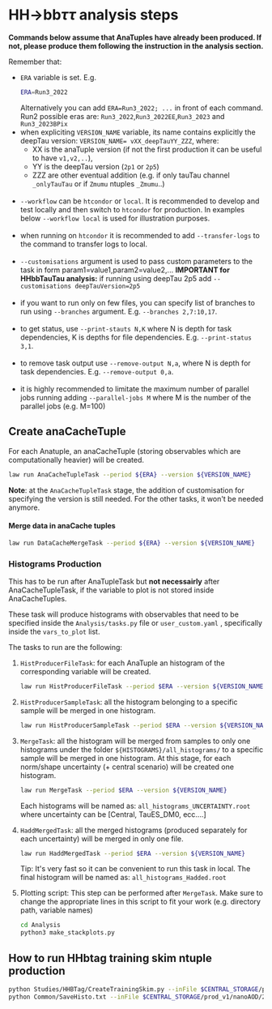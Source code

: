 # HH->bb$\tau$$\tau$ analysis steps

**Commands below assume that AnaTuples have already been produced. If not, please produce them following the instruction in the analysis section.**

Remember that:

- `ERA` variable is set. E.g.
    ```sh
    ERA=Run3_2022
    ```
    Alternatively you can add `ERA=Run3_2022; ...` in front of each command.
    Run2 possible eras are: `Run3_2022`,`Run3_2022EE`,`Run3_2023` and `Run3_2023BPix`
    <br/>
- when expliciting `VERSION_NAME` variable, its name contains explicitly the deepTau version: `VERSION_NAME= vXX_deepTauYY_ZZZ`, where:
    - XX is the anaTuple version (if not the first production it can be useful to have `v1,v2,..`),
    - YY is the deepTau version (`2p1` or `2p5`)
    - ZZZ are other eventual addition (e.g. if only tauTau channel `_onlyTauTau` or if `Zmumu` ntuples `_Zmumu`..)
    <br/>
- `--workflow` can be `htcondor` or `local`. It is recommended to develop and test locally and then switch to `htcondor` for production. In examples below `--workflow local` is used for illustration purposes.<br/> <br/>
- when running on `htcondor` it is recommended to add `--transfer-logs` to the command to transfer logs to local.<br/> <br/>
- `--customisations` argument is used to pass custom parameters to the task in form param1=value1,param2=value2,...
    **IMPORTANT for HHbbTauTau analysis:** if running using deepTau 2p5 add `--customisations deepTauVersion=2p5`<br/> <br/>
- if you want to run only on few files, you can specify list of branches to run using `--branches` argument. E.g. `--branches 2,7:10,17`.<br/> <br/>
- to get status, use `--print-stauts N,K` where N is depth for task dependencies, K is depths for file dependencies. E.g. `--print-status 3,1`.<br/> <br/>
- to remove task output use `--remove-output N,a`, where N is depth for task dependencies. E.g. `--remove-output 0,a`.<br/> <br/>
- it is highly recommended to limitate the maximum number of parallel jobs running adding `--parallel-jobs M` where M is the number of the parallel jobs (e.g. M=100)

## Create anaCacheTuple

For each Anatuple, an anaCacheTuple (storing observables which are computationally heavier) will be created.

```sh
law run AnaCacheTupleTask --period ${ERA} --version ${VERSION_NAME}
```
**Note**: at the `AnaCacheTupleTask` stage, the addition of customisation for specifying the version is still needed. For the other tasks, it won't be needed anymore.


#### Merge data in anaCache tuples

```sh
law run DataCacheMergeTask --period ${ERA} --version ${VERSION_NAME}
```


### Histograms Production

This has to be run after AnaTupleTask but **not necessairly** after AnaCacheTupleTask, if the variable to plot is not stored inside AnaCacheTuples.

These task will produce histograms with observables that need to be specified inside the `Analysis/tasks.py` file or `user_custom.yaml` , specifically inside the `vars_to_plot` list.

The tasks to run are the following:

1. `HistProducerFileTask`: for each AnaTuple an histogram of the corresponding variable will be created.
    ```sh
    law run HistProducerFileTask --period $ERA --version ${VERSION_NAME}
    ```
1. `HistProducerSampleTask`: all the histogram belonging to a specific sample will be merged in one histogram.
    ```sh
    law run HistProducerSampleTask --period $ERA --version ${VERSION_NAME}
    ```
1. `MergeTask`: all the histogram will be merged from samples to only one histograms under the folder `${HISTOGRAMS}/all_histograms/` to a specific sample will be merged in one histogram. At this stage, for each norm/shape uncertainty (+ central scenario) will be created one histogram.
    ```sh
    law run MergeTask --period $ERA --version ${VERSION_NAME}
    ```
    Each histograms will be named as: `all_histograms_UNCERTAINTY.root` where uncertainty can be [Central, TauES_DM0, ecc....]

1. `HaddMergedTask`: all the merged histograms (produced separately for each uncertainty) will be merged in only one file.
    ```sh
    law run HaddMergedTask --period $ERA --version ${VERSION_NAME}
    ```
    Tip: It's very fast so it can be convenient to run this task in local.
    The final histogram will be named as: `all_histograms_Hadded.root`

1. Plotting script: This step can be performed after `MergeTask`. Make sure to change the appropriate lines in this script to fit your work (e.g. directory path, variable names)
    ```sh
    cd Analysis
    python3 make_stackplots.py
    ```

## How to run HHbtag training skim ntuple production
```sh
python Studies/HHBTag/CreateTrainingSkim.py --inFile $CENTRAL_STORAGE/prod_v1/nanoAOD/2018/GluGluToBulkGravitonToHHTo2B2Tau_M-350.root --outFile output/skim.root --mass 350 --sample GluGluToBulkGraviton --year 2018 >& EventInfo.txt
python Common/SaveHisto.txt --inFile $CENTRAL_STORAGE/prod_v1/nanoAOD/2018/GluGluToBulkGravitonToHHTo2B2Tau_M-350.root --outFile output/skim.root
```
